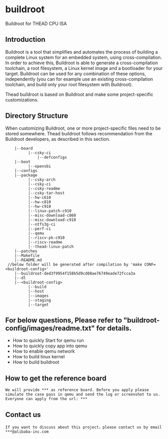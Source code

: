# buildroot
Buildroot for THEAD CPU ISA

## Introduction
Buildroot is a tool that simplifies and automates the process of building a complete Linux system for an embedded system, using cross-compilation.
In order to achieve this, Buildroot is able to generate a cross-compilation toolchain, a root filesystem, a Linux kernel image and a bootloader for your target. Buildroot can be used for any combination of these options, independently (you can for example use an existing cross-compilation toolchain, and build only your root filesystem with Buildroot).

Thead buildroot is based on Buildroot and make some project-specific customizations.

## Directory Structure
When customizing Buildroot, one or more project-specific files need to be stored somewhere. Thead buildroot follows recommendation from the Buildroot developers, as described in this section.
        
        |--board
              |--csky-ci
                  |--defconfigs
        |--boot
              |--opensbi
        |--configs
        |--package
              |--csky-arch
              |--csky-ci
              |--csky-readme
              |--csky-tar-host
              |--hw-c610
              |--hw-c810
              |--hw-c910
              |--linux-patch-c910
              |--misc-download-c860
              |--misc-download-c910
              |--ntfs3g-ci
              |--perf-ci
              |--qemu
              |--riscv-pk-c910
              |--riscv-readme
              |--thead-linux-patch
        |--patches            
        |--Makefile          
        |--README.md
     //below folder will be generated after compilation by 'make CONF=<buildroot-config>'
        |--buildroot-ded3f9954f158b5d9cd08ae76749eade72fcca3a
        |--dl
        |--<buildroot-config>
              |--build
              |--host
              |--images
              |--staging
              |--target

## For below questions, Please refer to "buildroot-config/images/readme.txt" for details.       
* How to quickly Start for qemu run
* How to quickly copy app into qemu
* How to enable qemu network
* How to build linux kernel
* How to build buildroot

## How to get the reference board
    We will provide *** as reference board. Before you apply please simulate the case pass in qemu and send the log or screenshot to us.
    Everyone can apply from the url: ***

## Contact us
    If you want to discuss about this project，please contact us by email ***@alibaba-inc.com
